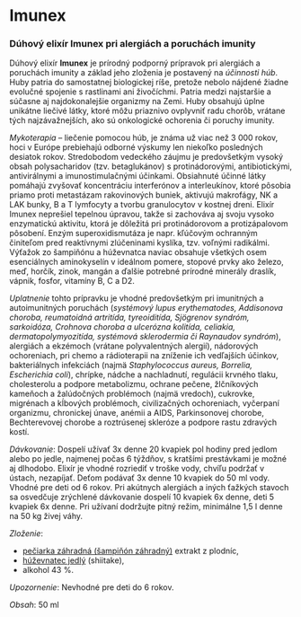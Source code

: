 Imunex
======

### Dúhový elixír Imunex pri alergiách a poruchách imunity

Dúhový elixír **Imunex** je prírodný podporný prípravok pri alergiách a
poruchách imunity a základ jeho zloženia je postavený na *účinnosti húb*. Huby
patria do samostatnej biologickej ríše, pretože nebolo nájdené žiadne evolučné
spojenie s rastlinami ani živočíchmi. Patria medzi najstaršie a súčasne aj
najdokonalejšie organizmy na Zemi. Huby obsahujú úplne unikátne liečivé látky,
ktoré môžu priaznivo ovplyvniť radu chorôb, vrátane tých najzávažnejších, ako sú
onkologické ochorenia či poruchy imunity.

*Mykoterapia* – liečenie pomocou húb, je známa už viac než 3 000 rokov, hoci v
Európe prebiehajú odborné výskumy len niekoľko posledných desiatok rokov.
Stredobodom vedeckého záujmu je predovšetkým vysoký obsah polysacharidov (tzv.
betaglukánov) s protinádorovými, antibiotickými, antivirálnymi a
imunostimulačnými účinkami. Obsiahnuté účinné látky pomáhajú zvyšovať
koncentráciu interferónov a interleukínov, ktoré pôsobia priamo proti metastázam
rakovinových buniek, aktivujú makrofágy, NK a LAK bunky, B a T lymfocyty a
tvorbu granulocytov v kostnej dreni. Elixír Imunex neprešiel tepelnou úpravou,
takže si zachováva aj svoju vysoko enzymatickú aktivitu, ktorá je dôležitá pri
protinádorovom a protizápalovom pôsobení. Enzým superoxidismutáza je napr.
kľúčovým ochranným činiteľom pred reaktívnymi zlúčeninami kyslíka, tzv. voľnými
radikálmi. Výťažok zo šampiňónu a húževnatca naviac obsahuje všetkých osem
esenciálnych aminokyselín v ideálnom pomere, stopové prvky ako železo, meď,
horčík, zinok, mangán a ďalšie potrebné prírodné minerály draslík, vápnik,
fosfor, vitamíny B, C a D2.

*Uplatnenie* tohto prípravku je vhodné predovšetkým pri imunitných a
autoimunitných poruchách (*systémový lupus erythematodes, Addisonova choroba,
reumatoidná artritída, tyreoiditída, Sjögrenov syndróm, sarkoidóza, Crohnova
choroba a ulcerózna kolitída, celiakia, dermatopolymyozitída, systémová
sklerodermia či Raynaudov syndróm*), alergiách a ekzémoch (vrátane
polyvalentných alergií), nádorových ochoreniach, pri chemo a rádioterapii na
zníženie ich vedľajších účinkov, bakteriálnych infekciách (najmä *Staphylococcus
aureus, Borrelia, Escherichia coli*), chrípke, nádche a nachladnutí, regulácii
krvného tlaku, cholesterolu a podpore metabolizmu, ochrane pečene, žlčníkových
kameňoch a žalúdočných problémoch (najmä vredoch), cukrovke, migrénach a
kĺbových problémoch, civilizačných ochoreniach, vyčerpaní organizmu, chronickej
únave, anémii a AIDS, Parkinsonovej chorobe, Bechterevovej chorobe a roztrúsenej
skleróze a podpore rastu zdravých kostí.

*Dávkovanie*: Dospelí užívať 3x denne 20 kvapiek pol hodiny pred jedlom alebo po
jedle, najmenej počas 6 týždňov, s kratšími prestávkami je možné aj dlhodobo.
Elixír je vhodné rozriediť v troške vody, chvíľu podržať v ústach, nezapíjať.
Deťom podávať 3x denne 10 kvapiek do 50 ml vody. Vhodné pre deti od 6 rokov. Pri
akútnych alergiách a iných ťažkých stavoch sa osvedčuje zrýchlené dávkovanie
dospelí 10 kvapiek 6x denne, deti 5 kvapiek 6x denne. Pri užívaní dodržujte
pitný režim, minimálne 1,5 l denne na 50 kg živej váhy.

*Zloženie*:

* [pečiarka záhradná (šampiňón záhradný)](/sip/p/sampinon-zahradny/) extrakt z plodníc,
* [húževnatec jedlý](/sip/p/huzevnatec-jedly-shiitake/) (shiitake),
* alkohol 43 %.

*Upozornenie*: Nevhodné pre deti do 6 rokov.

*Obsah*: 50 ml

